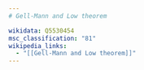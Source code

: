 ```yaml
---
# Gell-Mann and Low theorem

wikidata: Q5530454
msc_classification: "81"
wikipedia_links:
  - "[[Gell-Mann and Low theorem]]"
---
```

